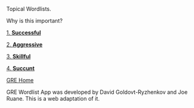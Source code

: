 Topical Wordlists. 

Why is this important?

[1. **Successful**](/tw001.md)

[2. **Aggressive**](/tw002.md)

[3. **Skillful**](/tw003.md)

[4. **Succunt**](/tw_succunt.md)

[GRE Home](/index.md)

GRE Wordlist App was developed by David Goldovt-Ryzhenkov and Joe Ruane.
This is a web adaptation of it.
